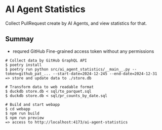 # AI Agent Statistics

Collect PullRequest create by AI Agents, and view statistics for that.

## Summay

* requred GitHub Fine-grained access token without any permissions

```
# Collect data by GitHub GraphQL API
$ poetry install
$ poetry run python src/ai_agent_statistics/__main__.py --token=github_pat_... --start-date=2024-12-245 --end-date=2024-12-31
=> store and update data to ./store.db

# Transform data to web readable format
$ duckdb store.db < sql/to_parquet.sql
$ duckdb store.db < sql/pr_counts_by_date.sql

# Build and start webapp
$ cd webapp
$ npm run build
$ npm run preview
=> access to http://localhost:4173/ai-agent-statistics
```


